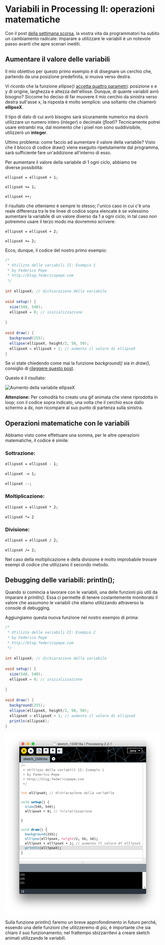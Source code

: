 # Variabili in Processing II: operazioni matematiche

Con il post [della settimana scorsa](https://blog.federicopepe.com/2015/09/variabili-in-processing-creazione-e-personalizzazione/), la vostra vita da programmatori ha subìto un cambiamento radicale: imparare a utilizzare le variabili è un notevole passo avanti che apre scenari inediti.

## Aumentare il valore delle variabili

Il mio obiettivo per questo primo esempio è di disegnare un cerchio che, partendo da una posizione predefinita, si muova verso destra.

Vi ricordo che la funzione _ellipse()_ [accetta quattro parametri](https://blog.federicopepe.com/2015/07/primitive-2d-point-line-rect-ellipse-triangle/): posizione x e y di origine, larghezza e altezza dell'ellisse. Dunque, di quante variabili avrò bisogno? Siccome ho deciso di far muovere il mio cerchio da sinistra verso destra sull'asse x, la risposta è molto semplice: una soltanto che chiamerò **ellipseX**.

Il tipo di dato di cui avrò bisogno sarà sicuramente numerico ma dovrò utilizzare un numero intero (_integer_) o decimale (_float_)? Tecnicamente potrei usare entrambi ma, dal momento che i pixel non sono suddivisibile, utilizzerò un **integer**.

Ultimo problema: come faccio ad aumentare il valore della variabile? Visto che il blocco di codice draw() viene eseguito ripetutamente dal programma, sarà sufficiente fare un'addizione all'interno di esso.

Per aumentare il valore della variabile di 1 ogni ciclo, abbiamo tre diverse possibilità:

`ellipseX = ellipseX + 1;`

`ellipseX += 1;`

`ellipseX ++;`

Il risultato che otteniamo è sempre lo stesso; l'unico caso in cui c'è una reale differenza tra le tre linee di codice sopra elencate è se volessimo aumentare la variabile di un valore diverso da 1 a ogni ciclo; in tal caso non potremmo usare il terzo modo ma dovremmo scrivere:

`ellipseX = ellipseX + 2;`

`ellipseX += 2;`

Ecco, dunque, il codice del nostro primo esempio:

```java
/*
 * Utilizzo delle variabili II: Esempio 1
 * by Federico Pepe
 * http://blog.federicopepe.com
 */

int ellipseX; // dichiarazione della variabile

void setup() {
  size(540, 540);
  ellipseX = 0; // inizializzazione
  
}

void draw() {
  background(255);
  ellipse(ellipseX, height/2, 50, 50);
  ellipseX = ellipseX + 1; // aumento il valore di ellipseX
}
```

Se vi state chiedendo come mai la funzione _background()_ sia in _draw()_, consiglio di [rileggere questo post](https://blog.federicopepe.com/2015/08/blocchi-di-codice-e-flusso-setup-e-draw/).

Questo è il risultato:

![Aumento della variabile ellipseX](/assets/images/Processing_utilizzo_variabili_esempio_14.gif)

**Attenzione:** Per comodità ho creato una gif animata che viene riprodotta in loop; con il codice sopra indicato, una volta che il cerchio esce dallo schermo a dx, non ricompare al suo punto di partenza sulla sinistra.

## Operazioni matematiche con le variabili

Abbiamo visto come effettuare una somma, per le altre operazioni matematiche, il codice è simile:

### Sottrazione:

```
ellipseX = ellipseX - 1;

ellipseX -= 1;

ellipseX --;
```

### Moltiplicazione:

```
ellipseX = ellipseX * 2;

ellipseX *= 2
```

### Divisione:

```
ellipseX = ellipseX / 2;

ellipseX /= 2;
```

Nel caso della moltiplicazione e della divisione è molto improbabile trovare esempi di codice che utilizzano il secondo metodo.

## Debugging delle variabili: println();

Quando si comincia a lavorare con le variabili, una delle funzioni più utili da imparare è _println()_. Essa ci permette di tenere costantemente monitorato il valore che assumono le variabili che stiamo utilizzando attraverso la console di debugging.

Aggiungiamo questa nuova funzione nel nostro esempio di prima:

```java
/*
 * Utilizzo delle variabili II: Esempio 2
 * by Federico Pepe
 * http://blog.federicopepe.com
 */

int ellipseX; // dichiarazione della variabile

void setup() {
  size(540, 540);
  ellipseX = 0; // inizializzazione
  
}

void draw() {
  background(255);
  ellipse(ellipseX, height/2, 50, 50);
  ellipseX = ellipseX + 1; // aumento il valore di ellipseX
  println(ellipseX);
}
```

![Debugging variabili in Processing](/assets/images/Variabili_Processing_println-880x1024.png)

Sulla funzione println() faremo un breve approfondimento in futuro perché, essendo una delle funzioni che utilizzeremo di più, è importante che sia chiaro il suo funzionamento; nel frattempo sbizzarritevi a creare sketch animati utilizzando le variabili.
